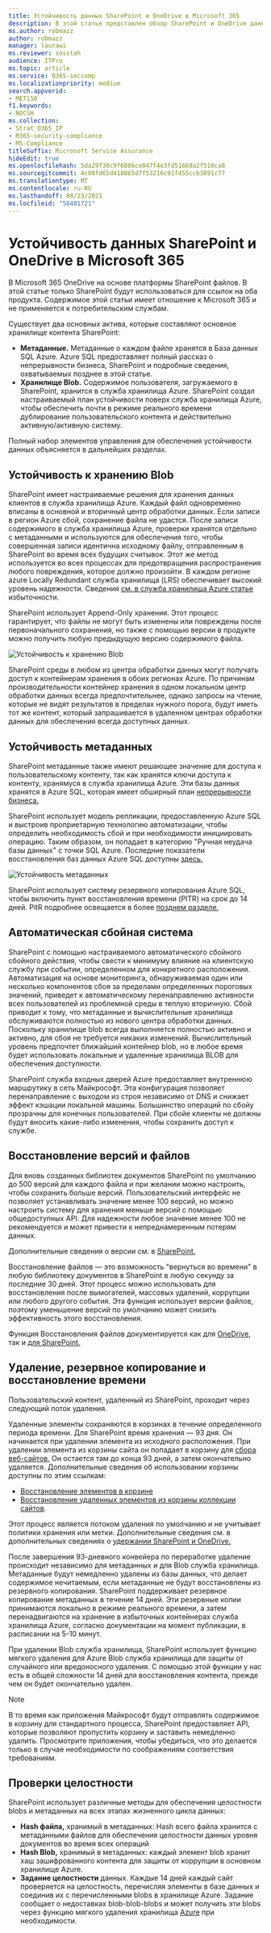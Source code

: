 ```yaml
---
title: Устойчивость данных SharePoint и OneDrive в Microsoft 365
description: В этой статье представлен обзор SharePoint и OneDrive данных в Microsoft 365.
ms.author: robmazz
author: robmazz
manager: laurawi
ms.reviewer: sosstah
audience: ITPro
ms.topic: article
ms.service: O365-seccomp
ms.localizationpriority: medium
search.appverid:
- MET150
f1.keywords:
- NOCSH
ms.collection:
- Strat_O365_IP
- M365-security-compliance
- MS-Compliance
titleSuffix: Microsoft Service Assurance
hideEdit: true
ms.openlocfilehash: 5da29f30c9f6886ce047f4e3fd51669a2f510ca8
ms.sourcegitcommit: 4c00fd65d418065d7f53216c91f455ccb3891c77
ms.translationtype: MT
ms.contentlocale: ru-RU
ms.lasthandoff: 08/23/2021
ms.locfileid: "58481721"
---
```

# <a name="sharepoint-and-onedrive-data-resiliency-in-microsoft-365"></a>Устойчивость данных SharePoint и OneDrive в Microsoft 365

В Microsoft 365 OneDrive на основе платформы SharePoint файлов. В этой статье только SharePoint будут использоваться для ссылок на оба продукта. Содержимое этой статьи имеет отношение к Microsoft 365 и не применяется к потребительским службам.

Существует два основных актива, которые составляют основное хранилище контента SharePoint:

- **Метаданные.** Метаданные о каждом файле хранятся в База данных SQL Azure. Azure SQL предоставляет полный рассказ о непрерывности бизнеса, SharePoint и подробные сведения, охватываемых позднее в этой статье.
- **Хранилище Blob.** Содержимое пользователя, загружаемого в SharePoint, хранится в служба хранилища Azure. SharePoint создал настраиваемый план устойчивости поверх служба хранилища Azure, чтобы обеспечить почти в режиме реального времени дублирование пользовательского контента и действительно активную/активную систему.

Полный набор элементов управления для обеспечения устойчивости данных объясняется в дальнейших разделах.

## <a name="blob-storage-resilience"></a>Устойчивость к хранению Blob

SharePoint имеет настраиваемые решения для хранения данных клиентов в служба хранилища Azure. Каждый файл одновременно вписаны в основной и вторичный центр обработки данных. Если записи в регион Azure сбой, сохранение файла не удастся. После записи содержимого в служба хранилища Azure, проверки хранятся отдельно с метаданными и используются для обеспечения того, чтобы совершенная записи идентична исходному файлу, отправленным в SharePoint во время всех будущих считывок. Этот же метод используется во всех процессах для предотвращения распространения любого повреждения, которое должно произойти. В каждом регионе azure Locally Redundant служба хранилища (LRS) обеспечивает высокий уровень надежности. Сведения [см. в служба хранилища Azure статье](/azure/storage/common/storage-redundancy-lrs) избыточности.

SharePoint использует Append-Only хранения. Этот процесс гарантирует, что файлы не могут быть изменены или повреждены после первоначального сохранения, но также с помощью версии в продукте можно получить любую предыдущую версию содержимого файла.

![Устойчивость к хранению Blob](../media/assurance-blob-storage-resiliency-diagram.png)

SharePoint среды в любом из центра обработки данных могут получать доступ к контейнерам хранения в обоих регионах Azure. По причинам производительности контейнер хранения в одном локальном центр обработки данных всегда предпочтительнее, однако запросы на чтение, которые не видят результатов в пределах нужного порога, будут иметь тот же контент, который запрашивается в удаленном центрах обработки данных для обеспечения всегда доступных данных.

## <a name="metadata-resilience"></a>Устойчивость метаданных

SharePoint метаданные также имеют решающее значение для доступа к пользовательскому контенту, так как хранятся ключи доступа к контенту, хранямуся в служба хранилища Azure. Эти базы данных хранятся в Azure SQL, которая имеет обширный план [непрерывности бизнеса.](/azure/sql-database/sql-database-business-continuity)

SharePoint использует модель репликации, предоставленную Azure SQL и выстроив проприетарную технологию автоматизации, чтобы определить необходимость сбой и при необходимости инициировать операцию. Таким образом, он попадает в категорию "Ручная неудача базы данных" с точки SQL Azure. Последние показатели восстановления баз данных Azure SQL доступны [здесь.](/azure/azure-sql/database/business-continuity-high-availability-disaster-recover-hadr-overview#recover-a-database-to-the-existing-server)

![Устойчивость метаданных](../media/assurance-metadata-resiliency-diagram.png)

SharePoint использует систему резервного копирования Azure SQL, чтобы включить пункт восстановления времени (PITR) на срок до 14 дней. PitR подробнее освещается в более [позднем разделе.](#deletion-backup-and-point-in-time-restore)

## <a name="automated-failover"></a>Автоматическая сбойная система

SharePoint с помощью настраиваемого автоматического сбойного сбойного действия, чтобы свести к минимуму влияние на клиентскую службу при событии, определенном для конкретного расположения. Автоматизация на основе мониторинга, обнаруживаемая один или несколько компонентов сбоя за пределами определенных пороговых значений, приведет к автоматическому перенаправлению активности всех пользователей из проблемной среды в теплую вторичную. Сбой приводит к тому, что метаданные и вычислительные хранилища обслуживаются полностью из нового центра обработки данных. Поскольку хранилище blob всегда выполняется полностью активно и активно, для сбоя не требуется никаких изменений. Вычислительный уровень предпочтет ближайший контейнер blob, но в любое время будет использовать локальные и удаленные хранилища BLOB для обеспечения доступности.

SharePoint служба входных дверей Azure предоставляет внутреннюю маршрутику в сеть Майкрософт. Эта конфигурация позволяет перенаправление с выходом из строя независимо от DNS и снижает эффект кэшации локальной машины. Большинство операций по сбойу прозрачны для конечных пользователей. При сбойе клиенты не должны будут вносить какие-либо изменения, чтобы сохранить доступ к службе.

## <a name="versioning-and-files-restore"></a>Восстановление версий и файлов

Для вновь созданных библиотек документов SharePoint по умолчанию до 500 версий для каждого файла и при желании можно настроить, чтобы сохранить больше версий. Пользовательский интерфейс не позволяет устанавливать значение менее 100 версий, но можно настроить систему для хранения меньше версий с помощью общедоступных API. Для надежности любое значение менее 100 не рекомендуется и может привести к непреднамеренным потерям данных.

Дополнительные сведения о версии см. в [SharePoint.](/microsoft-365/community/versioning-basics-best-practices)

Восстановление файлов — это возможность "вернуться во времени" в любую библиотеку документов в SharePoint в любую секунду за последние 30 дней. Этот процесс можно использовать для восстановления после вымогателей, массовых удалений, коррупции или любого другого события. Эта функция использует версии файлов, поэтому уменьшение версий по умолчанию может снизить эффективность этого восстановления.

Функция Восстановления файлов документируется как для [OneDrive,](https://support.office.com/article/restore-your-onedrive-fa231298-759d-41cf-bcd0-25ac53eb8a15) так и [для SharePoint.](https://support.office.com/article/Restore-a-document-library-317791c3-8bd0-4dfd-8254-3ca90883d39a)

## <a name="deletion-backup-and-point-in-time-restore"></a>Удаление, резервное копирование и восстановление времени

Пользовательский контент, удаленный из SharePoint, проходит через следующий поток удаления.

Удаленные элементы сохраняются в корзинах в течение определенного периода времени. Для SharePoint время хранения — 93 дня. Он начинается при удалении элемента из исходного расположения. При удалении элемента из корзины сайта он попадает в корзину для [сбора веб-сайтов.](https://support.office.com/article/restore-deleted-items-from-the-site-collection-recycle-bin-5fa924ee-16d7-487b-9a0a-021b9062d14b) Он остается там до конца 93 дней, а затем окончательно удаляется. Дополнительные сведения об использовании корзины доступны по этим ссылкам:

- [Восстановление элементов в корзине](https://support.office.com/article/Restore-items-in-the-Recycle-Bin-of-a-SharePoint-site-6df466b6-55f2-4898-8d6e-c0dff851a0be)
- [Восстановление удаленных элементов из корзины коллекции сайтов](https://support.office.com/article/Restore-deleted-items-from-the-site-collection-recycle-bin-5fa924ee-16d7-487b-9a0a-021b9062d14b).

Этот процесс является потоком удаления по умолчанию и не учитывает политики хранения или метки. Дополнительные сведения см. в дополнительных сведениях о [удержании SharePoint и OneDrive.](/microsoft-365/compliance/retention-policies-sharepoint)

После завершения 93-дневного конвейера по переработке удаление происходит независимо для метаданных и для Blob служба хранилища. Метаданные будут немедленно удалены из базы данных, что делает содержимое нечитаемым, если метаданные не будут восстановлены из резервного копирования. SharePoint поддерживает резервное копирование метаданных в течение 14 дней. Эти резервные копии принимаются локально в режиме реального времени, а затем [](/azure/sql-database/sql-database-automated-backups) перенадвигаются на хранение в избыточных контейнерах служба хранилища Azure, согласно документации на момент публикации, в расписании на 5-10 минут.

При удалении Blob служба хранилища, SharePoint использует функцию мягкого удаления для Azure Blob служба хранилища для защиты от случайного или вредоносного удаления. С помощью этой функции у нас есть в общей сложности 14 дней для восстановления контента, прежде чем он будет окончательно удален.

>[!Note]
>В то время как приложения Майкрософт будут отправлять содержимое в корзину для стандартного процесса, SharePoint предоставляет API, которые позволяют пропустить корзину и заставить немедленно удалить. Просмотрите приложения, чтобы убедиться, что это делается только в случае необходимости по соображениям соответствия требованиям.

## <a name="integrity-checks"></a>Проверки целостности

SharePoint использует различные методы для обеспечения целостности blobs и метаданных на всех этапах жизненного цикла данных:

- **Hash файла,** хранимый в метаданных: Hash всего файла хранится с метаданными файлов для обеспечения целостности данных уровня документов во время всех операций
- **Hash Blob,** хранимый в метаданных: каждый элемент blob хранит хаш зашифрованного контента для защиты от коррупции в основном хранилище Azure.
- **Задание целостности** данных. Каждые 14 дней каждый сайт проверяется на целостность, перечисляя элементы в базе данных и соединив их с перечисленными blobs в хранилище Azure. Задание сообщает о недоставках blob-blob-blobs и может получить эти blobs через функцию мягкого удаления хранилища [Azure](/azure/storage/blobs/soft-delete-blob-overview) при необходимости.
